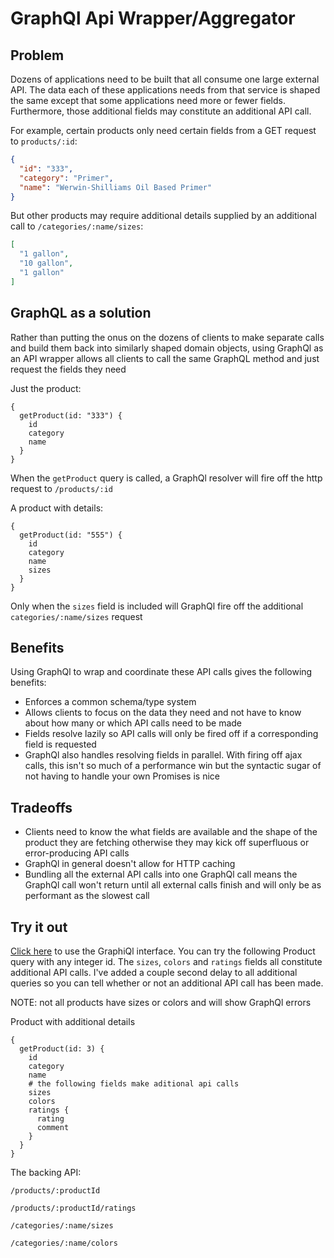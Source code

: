 # GraphQl Api Wrapper/Aggregator

## Problem
Dozens of applications need to be built that all consume one large external API. The data each of these applications needs from that service is shaped the same except that some applications need more or fewer fields. Furthermore, those additional fields may constitute an additional API call.

For example, certain products only need certain fields from a GET request to `products/:id`:
```json
{
  "id": "333",
  "category": "Primer",
  "name": "Werwin-Shilliams Oil Based Primer"
}
```

But other products may require additional details supplied by an additional call to `/categories/:name/sizes`:

```json
[
  "1 gallon",
  "10 gallon",
  "1 gallon"
]
```

## GraphQL as a solution
Rather than putting the onus on the dozens of clients to make separate calls and build them back into similarly shaped domain objects, using GraphQl as an API wrapper allows all clients to call the same GraphQL method and just request the fields they need

Just the product:
```
{
  getProduct(id: "333") {
    id
    category
    name
  }
}
```

When the `getProduct` query is called, a GraphQl resolver will fire off the http request to `/products/:id`

A product with details:
```
{
  getProduct(id: "555") {
    id
    category
    name
    sizes
  }
}
```

Only when the `sizes` field is included will GraphQl fire off the additional `categories/:name/sizes` request

## Benefits
Using GraphQl to wrap and coordinate these API calls gives the following benefits:
* Enforces a common schema/type system
* Allows clients to focus on the data they need and not have to know about how many or which API calls need to be made
* Fields resolve lazily so API calls will only be fired off if a corresponding field is requested
* GraphQl also handles resolving fields in parallel. With firing off ajax calls, this isn't so much of a performance win but the syntactic sugar of not having to handle your own Promises is nice

## Tradeoffs
* Clients need to know the what fields are available and the shape of the product they are fetching otherwise they may kick off superfluous or error-producing API calls
* GraphQl in general doesn't allow for HTTP caching
* Bundling all the external API calls into one GraphQl call means the GraphQl call won't return until all external calls finish and will only be as performant as the slowest call

## Try it out
[Click here](http://graphql-api-wrapper.cfapps.io/graphql) to use the GraphiQl interface. You can try the following Product query with any integer id. The `sizes`, `colors` and `ratings` fields all constitute additional API calls. I've added a couple second delay to all additional queries so you can tell whether or not an additional API call has been made.

  NOTE: not all products have sizes or colors and will show GraphQl errors

Product with additional details
```
{
  getProduct(id: 3) {
    id
    category
    name
    # the following fields make aditional api calls
    sizes
    colors
    ratings {
      rating
      comment
    }
  }
}
``` 

The backing API:
 
`/products/:productId`

`/products/:productId/ratings`

`/categories/:name/sizes`

`/categories/:name/colors`
